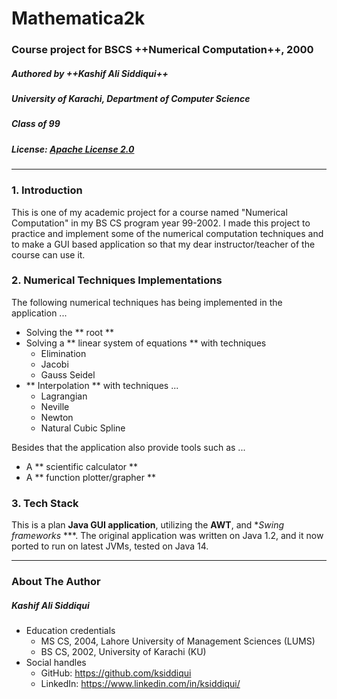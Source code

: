 # Mathematica2k

### Course project for BSCS ++Numerical Computation++, 2000

##### Authored by ++Kashif Ali Siddiqui++

##### University of Karachi, Department of Computer Science

##### Class of 99

##### License: [Apache License 2.0](https://github.com/ksiddiqui/bscs2000-mathematica2k/blob/main/LICENSE)

****

### 1. Introduction

This is one of my academic project for a course named "Numerical Computation" in my BS CS program year 99-2002. I made
this project to practice and implement some of the numerical computation techniques and to make a GUI based application
so that my dear instructor/teacher of the course can use it.

### 2. Numerical Techniques Implementations

The following numerical techniques has being implemented in the application ...

- Solving the ** root **
- Solving a ** linear system of equations ** with techniques
    - Elimination
    - Jacobi
    - Gauss Seidel
- ** Interpolation ** with techniques ...
    - Lagrangian
    - Neville
    - Newton
    - Natural Cubic Spline

Besides that the application also provide tools such as ...

- A ** scientific calculator **
- A ** function plotter/grapher **

### 3. Tech Stack

This is a plan **Java GUI application**, utilizing the **AWT**, and **Swing frameworks* ***.
The original application was written on Java 1.2, and it now ported to run on latest JVMs, tested on Java 14.

****

### About The Author

##### Kashif Ali Siddiqui

- Education credentials
    - MS CS, 2004, Lahore University of Management Sciences (LUMS)
    - BS CS, 2002, University of Karachi (KU)
- Social handles
    - GitHub: https://github.com/ksiddiqui
    - LinkedIn: https://www.linkedin.com/in/ksiddiqui/

